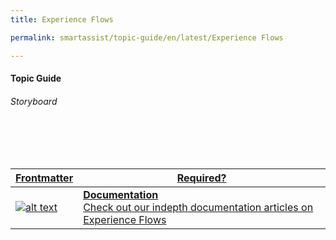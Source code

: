 ```yaml
---
title: Experience Flows

permalink: smartassist/topic-guide/en/latest/Experience Flows

---
```

#### Topic Guide
###### Storyboard

<br>
<br>
<br>

<a class="doc-link" target="_blank" href="https://docs.kore.ai/smartassist/experience-flows/flow-designer/">

| Frontmatter | Required? |
|-------------|-------------|
| ![alt text](images/docIcon.svg "Title") | **Documentation**  <br /> Check out our indepth documentation articles on Experience Flows | 
</a>